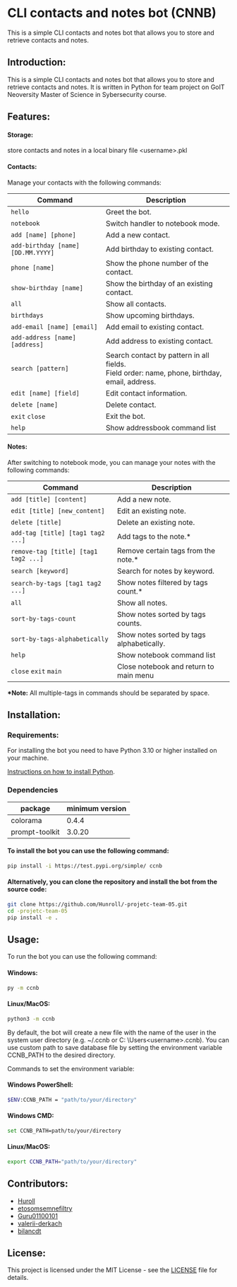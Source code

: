 # CLI contacts and notes bot (CNNB)

This is a simple CLI contacts and notes bot that allows you to store and retrieve contacts and notes.

## Introduction:

This is a simple CLI contacts and notes bot that allows you to store and retrieve contacts and notes. It is written in Python for team project on GoIT Neoversity Master of Science in Sybersecurity course.

## Features:

#### Storage:
store contacts and notes in a local binary file \<username>.pkl

#### Contacts:

Manage your contacts with the following commands:

| Command                            | Description                                                                                       |
|------------------------------------|---------------------------------------------------------------------------------------------------|
| `hello`                            | Greet the bot.                                                                                    |
| `notebook`                         | Switch handler to notebook mode.                                                                  |
| `add [name] [phone]`               | Add a new contact.                                                                                |
| `add-birthday [name] [DD.MM.YYYY]` | Add birthday to existing contact.                                                                 |
| `phone [name]`                     | Show the phone number of the contact.                                                             |
| `show-birthday [name]`             | Show the birthday of an existing contact.                                                         |
| `all`                              | Show all contacts.                                                                                |
| `birthdays`                        | Show upcoming birthdays.                                                                          |
| `add-email [name] [email]`         | Add email to existing contact.                                                                    |
| `add-address [name] [address]`     | Add address to existing contact.                                                                  |
| `search [pattern]`                 | Search contact by pattern in all fields. <br/>Field order: name, phone, birthday, email, address. |
| `edit [name] [field]`              | Edit contact information.                                                                         |
| `delete [name]`                    | Delete contact.                                                                                   |
| `exit` `close`                     | Exit the bot.                                                                                     |
| `help`                             | Show addressbook command list                                                                     |

#### Notes:

After switching to notebook mode, you can manage your notes with the following commands:

| Command                              | Description                               |
|--------------------------------------|-------------------------------------------|
| `add [title] [content]`              | Add a new note.                           |
| `edit [title] [new_content]`         | Edit an existing note.                    |
| `delete [title]`                     | Delete an existing note.                  |
| `add-tag [title] [tag1 tag2 ...]`    | Add tags to the note.*                    |
| `remove-tag [title] [tag1 tag2 ...]` | Remove certain tags from the note.*       |
| `search [keyword]`                   | Search for notes by keyword.              |
| `search-by-tags [tag1 tag2 ...]`     | Show notes filtered by tags count.*       |
| `all`                                | Show all notes.                           |
| `sort-by-tags-count`                 | Show notes sorted by tags counts.         |
| `sort-by-tags-alphabetically`        | Show notes sorted by tags alphabetically. |
| `help`                               | Show notebook command list                |
| `close` `exit` `main`                | Close notebook and return to main menu    |

**\*Note:** All multiple-tags in commands should be separated by space.

## Installation:

### Requirements:

For installing the bot you need to have Python 3.10 or higher installed on your machine.

[Instructions on how to install Python](https://www.python.org/downloads/).

### Dependencies

| package        | minimum version |
|----------------|-----------------|
| colorama       | 0.4.4           |
| prompt-toolkit | 3.0.20          |

#### To install the bot you can use the following command:

```bash
pip install -i https://test.pypi.org/simple/ ccnb
```

#### Alternatively, you can clone the repository and install the bot from the source code:

```bash
git clone https://github.com/Hunroll/-projetc-team-05.git
cd -projetc-team-05
pip install -e .
```

## Usage:

To run the bot you can use the following command:

#### Windows:

```bash windows
py -m ccnb
```

#### Linux/MacOS:

```bash linux
python3 -m ccnb 
```

By default, the bot will create a new file with the name of the user in the system user directory (e.g. ~/.ccnb or C:
\Users\<username>\.ccnb).
You can use custom path to save database file by setting the environment variable CCNB_PATH to the desired directory.

Commands to set the environment variable:

#### Windows PowerShell:

```bash powershell
$ENV:CCNB_PATH = "path/to/your/directory"
```

#### Windows CMD:

```bash windows cmd
set CCNB_PATH=path/to/your/directory
```

#### Linux/MacOS:

```bash linux
export CCNB_PATH="path/to/your/directory"
```

## Contributors:
- [Huroll](https://github.com/Hunroll)
- [etosomsemnefiltry](https://github.com/etosomsemnefiltry)
- [Guru01100101](https://github.com/Guru01100101)
- [valerii-derkach](https://github.com/valerii-derkach)
- [bilancdt](https://github.com/bilancdt)

## License:
This project is licensed under the MIT License - see the [LICENSE](LICENSE) file for details.
